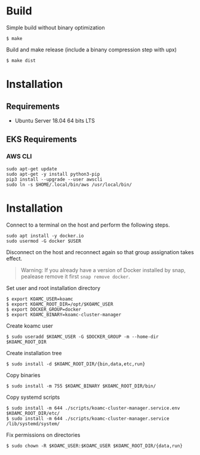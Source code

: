 # Build
Simple build without binary optimization

  ```
  $ make
  ```

Build and make release (include a binany compression step with upx)

  ```
  $ make dist
  ```

# Installation

## Requirements

* Ubuntu Server 18.04 64 bits LTS 

## EKS Requirements

### AWS CLI

```
sudo apt-get update
sudo apt-get -y install python3-pip
pip3 install --upgrade --user awscli
sudo ln -s $HOME/.local/bin/aws /usr/local/bin/
```

# Installation
Connect to a terminal on the host and perform the following steps.

```
sudo apt install -y docker.io
sudo usermod -G docker $USER
```

Disconnect on the host and reconnect again so that group assignation takes effect.

> Warning: If you already have a version of Docker installed by snap, pealease remove it first `snap remove docker`.

Set user and root installation directory

```
$ export KOAMC_USER=koamc
$ export KOAMC_ROOT_DIR=/opt/$KOAMC_USER
$ export DOCKER_GROUP=docker
$ export KOAMC_BINARY=koamc-cluster-manager
```

Create koamc user

```
$ sudo useradd $KOAMC_USER -G $DOCKER_GROUP -m --home-dir $KOAMC_ROOT_DIR
```

Create installation tree

```
$ sudo install -d $KOAMC_ROOT_DIR/{bin,data,etc,run}
```

Copy binaries

```
$ sudo install -m 755 $KOAMC_BINARY $KOAMC_ROOT_DIR/bin/
```

Copy systemd scripts

```
$ sudo install -m 644 ./scripts/koamc-cluster-manager.service.env $KOAMC_ROOT_DIR/etc/
$ sudo install -m 644 ./scripts/koamc-cluster-manager.service /lib/systemd/system/
```

Fix permissions on directories

```
$ sudo chown -R $KOAMC_USER:$KOAMC_USER $KOAMC_ROOT_DIR/{data,run}
```
